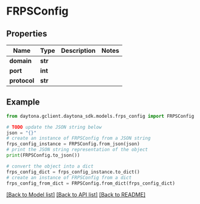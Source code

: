 # FRPSConfig


## Properties

Name | Type | Description | Notes
------------ | ------------- | ------------- | -------------
**domain** | **str** |  | 
**port** | **int** |  | 
**protocol** | **str** |  | 

## Example

```python
from daytona.gclient.daytona_sdk.models.frps_config import FRPSConfig

# TODO update the JSON string below
json = "{}"
# create an instance of FRPSConfig from a JSON string
frps_config_instance = FRPSConfig.from_json(json)
# print the JSON string representation of the object
print(FRPSConfig.to_json())

# convert the object into a dict
frps_config_dict = frps_config_instance.to_dict()
# create an instance of FRPSConfig from a dict
frps_config_from_dict = FRPSConfig.from_dict(frps_config_dict)
```
[[Back to Model list]](../README.md#documentation-for-models) [[Back to API list]](../README.md#documentation-for-api-endpoints) [[Back to README]](../README.md)


